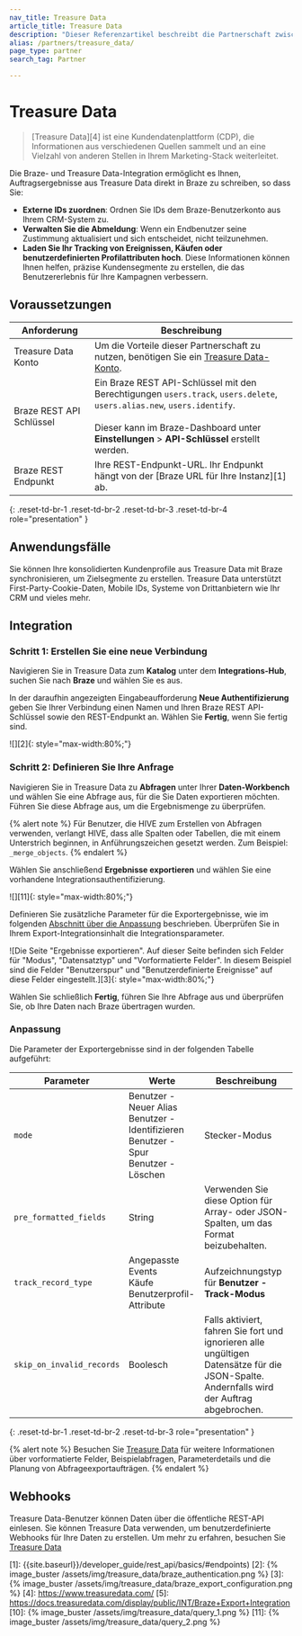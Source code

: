 ```yaml
---
nav_title: Treasure Data
article_title: Treasure Data
description: "Dieser Referenzartikel beschreibt die Partnerschaft zwischen Braze und Treasure Data, einer Plattform für Unternehmenskundendaten, die es Ihnen ermöglicht, Auftragsergebnisse direkt in Braze zu schreiben."
alias: /partners/treasure_data/
page_type: partner
search_tag: Partner

---
```


# Treasure Data

> [Treasure Data][4] ist eine Kundendatenplattform (CDP), die Informationen aus verschiedenen Quellen sammelt und an eine Vielzahl von anderen Stellen in Ihrem Marketing-Stack weiterleitet.

Die Braze- und Treasure Data-Integration ermöglicht es Ihnen, Auftragsergebnisse aus Treasure Data direkt in Braze zu schreiben, so dass Sie:
* **Externe IDs zuordnen**: Ordnen Sie IDs dem Braze-Benutzerkonto aus Ihrem CRM-System zu. 
* **Verwalten Sie die Abmeldung**: Wenn ein Endbenutzer seine Zustimmung aktualisiert und sich entscheidet, nicht teilzunehmen.
* **Laden Sie Ihr Tracking von Ereignissen, Käufen oder benutzerdefinierten Profilattributen hoch**. Diese Informationen können Ihnen helfen, präzise Kundensegmente zu erstellen, die das Benutzererlebnis für Ihre Kampagnen verbessern.

## Voraussetzungen

| Anforderung | Beschreibung |
| --- | --- |
| Treasure Data Konto | Um die Vorteile dieser Partnerschaft zu nutzen, benötigen Sie ein [Treasure Data-Konto](https://www.treasuredata.com/custom-demo/). |
| Braze REST API Schlüssel | Ein Braze REST API-Schlüssel mit den Berechtigungen `users.track`, `users.delete`, `users.alias.new`, `users.identify`.<br><br>Dieser kann im Braze-Dashboard unter **Einstellungen** > **API-Schlüssel** erstellt werden. |
| Braze REST Endpunkt  | Ihre REST-Endpunkt-URL. Ihr Endpunkt hängt von der [Braze URL für Ihre Instanz][1] ab. |
{: .reset-td-br-1 .reset-td-br-2 .reset-td-br-3 .reset-td-br-4 role="presentation" }

## Anwendungsfälle

Sie können Ihre konsolidierten Kundenprofile aus Treasure Data mit Braze synchronisieren, um Zielsegmente zu erstellen. Treasure Data unterstützt First-Party-Cookie-Daten, Mobile IDs, Systeme von Drittanbietern wie Ihr CRM und vieles mehr.

## Integration

### Schritt 1: Erstellen Sie eine neue Verbindung

Navigieren Sie in Treasure Data zum **Katalog** unter dem **Integrations-Hub**, suchen Sie nach **Braze** und wählen Sie es aus. 

In der daraufhin angezeigten Eingabeaufforderung **Neue Authentifizierung** geben Sie Ihrer Verbindung einen Namen und Ihren Braze REST API-Schlüssel sowie den REST-Endpunkt an. Wählen Sie **Fertig**, wenn Sie fertig sind.

![][2]{: style="max-width:80%;"}

### Schritt 2: Definieren Sie Ihre Anfrage

Navigieren Sie in Treasure Data zu **Abfragen** unter Ihrer **Daten-Workbench** und wählen Sie eine Abfrage aus, für die Sie Daten exportieren möchten. Führen Sie diese Abfrage aus, um die Ergebnismenge zu überprüfen.

{% alert note %}
Für Benutzer, die HIVE zum Erstellen von Abfragen verwenden, verlangt HIVE, dass alle Spalten oder Tabellen, die mit einem Unterstrich beginnen, in Anführungszeichen gesetzt werden. Zum Beispiel: `_merge_objects`.
{% endalert %}

Wählen Sie anschließend **Ergebnisse exportieren** und wählen Sie eine vorhandene Integrationsauthentifizierung.

![][11]{: style="max-width:80%;"}

Definieren Sie zusätzliche Parameter für die Exportergebnisse, wie im folgenden [Abschnitt über die Anpassung](#customization) beschrieben. Überprüfen Sie in Ihrem Export-Integrationsinhalt die Integrationsparameter.

![Die Seite "Ergebnisse exportieren". Auf dieser Seite befinden sich Felder für "Modus", "Datensatztyp" und "Vorformatierte Felder". In diesem Beispiel sind die Felder "Benutzerspur" und "Benutzerdefinierte Ereignisse" auf diese Felder eingestellt.][3]{: style="max-width:80%;"}

Wählen Sie schließlich **Fertig**, führen Sie Ihre Abfrage aus und überprüfen Sie, ob Ihre Daten nach Braze übertragen wurden.

### Anpassung

Die Parameter der Exportergebnisse sind in der folgenden Tabelle aufgeführt:

| Parameter                 | Werte | Beschreibung |
|---------------------------|---|---|
| `mode`                    | Benutzer - Neuer Alias<br>Benutzer - Identifizieren<br>Benutzer - Spur<br>Benutzer - Löschen | Stecker-Modus |
| `pre_formatted_fields`    | String | Verwenden Sie diese Option für Array- oder JSON-Spalten, um das Format beizubehalten. |
| `track_record_type`       | Angepasste Events<br>Käufe<br>Benutzerprofil-Attribute| Aufzeichnungstyp für **Benutzer - Track-Modus**  |
| `skip_on_invalid_records` | Boolesch | Falls aktiviert, fahren Sie fort und ignorieren alle ungültigen Datensätze für die JSON-Spalte. <br> Andernfalls wird der Auftrag abgebrochen. |
{: .reset-td-br-1 .reset-td-br-2 .reset-td-br-3 role="presentation" }

{% alert note %}
Besuchen Sie [Treasure Data](https://docs.treasuredata.com/display/public/INT/Braze+Export+Integration) für weitere Informationen über vorformatierte Felder, Beispielabfragen, Parameterdetails und die Planung von Abfrageexportaufträgen.
{% endalert %}

## Webhooks

Treasure Data-Benutzer können Daten über die öffentliche REST-API einlesen. Sie können Treasure Data verwenden, um benutzerdefinierte Webhooks für Ihre Daten zu erstellen. Um mehr zu erfahren, besuchen Sie [Treasure Data][6]

[6]: https://docs.treasuredata.com/display/public/PD/Postback+API
[1]: {{site.baseurl}}/developer_guide/rest_api/basics/#endpoints)
[2]: {% image_buster /assets/img/treasure_data/braze_authentication.png %}
[3]: {% image_buster /assets/img/treasure_data/braze_export_configuration.png %}
[4]: https://www.treasuredata.com/
[5]: https://docs.treasuredata.com/display/public/INT/Braze+Export+Integration
[10]: {% image_buster /assets/img/treasure_data/query_1.png %}
[11]: {% image_buster /assets/img/treasure_data/query_2.png %}
